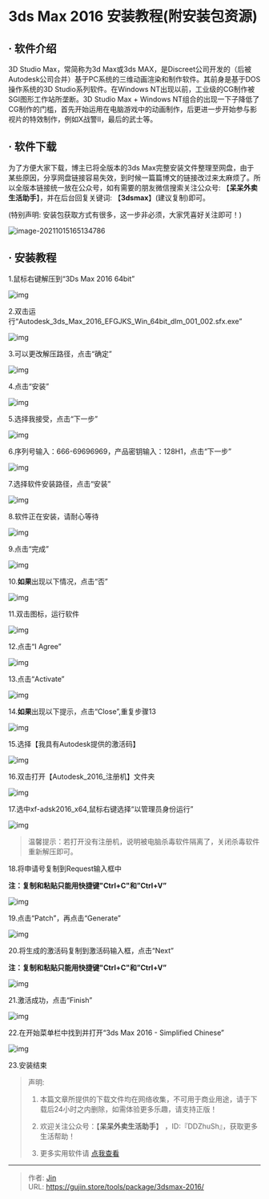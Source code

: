 # 3ds Max 2016 安装教程(附安装包资源)


## · 软件介绍
3D Studio Max，常简称为3d Max或3ds MAX，是Discreet公司开发的（后被Autodesk公司合并）基于PC系统的三维动画渲染和制作软件。其前身是基于DOS操作系统的3D Studio系列软件。在Windows NT出现以前，工业级的CG制作被SGI图形工作站所垄断。3D Studio Max + Windows NT组合的出现一下子降低了CG制作的门槛，首先开始运用在电脑游戏中的动画制作，后更进一步开始参与影视片的特效制作，例如X战警II，最后的武士等。


## · 软件下载
为了方便大家下载，博主已将全版本的3ds Max完整安装文件整理至网盘，由于某些原因，分享网盘链接容易失效，到时候一篇篇博文的链接改过来太麻烦了。所以全版本链接统一放在公众号，如有需要的朋友微信搜索关注公众号: 【**呆呆外卖生活助手**】，并在后台回复关键词: 【**3dsmax**】(建议复制)即可。

(特别声明: 安装包获取方式有很多，这一步非必须，大家凭喜好关注即可！)

![image-20211015165134786](https://img.gujin.store/img/image-20211015165134786.png)

## · 安装教程

1.鼠标右键解压到“3Ds Max 2016 64bit”

![img](https://img.gujin.store/img/v2-ed5ee8059268dc5276ec22d9006deb62_720w.png)

2.双击运行“Autodesk_3ds_Max_2016_EFGJKS_Win_64bit_dlm_001_002.sfx.exe”

![img](https://img.gujin.store/img/v2-f1fdbfde98e97676c4e6b5db396530a1_720w.png)

3.可以更改解压路径，点击“确定”

![img](https://img.gujin.store/img/v2-59b9c13ae2ff13baa1d6e32436bc7790_720w.png)

4.点击“安装”

![img](https://img.gujin.store/img/v2-28b95a0dd76467e11757c6048d847e99_720w.png)

5.选择我接受，点击“下一步”

![img](https://img.gujin.store/img/v2-242acaa2d22ed1a87604cd6ef35a46b7_720w.png)

6.序列号输入：666-69696969，产品密钥输入：128H1，点击“下一步”

![img](https://img.gujin.store/img/v2-b1788df732a24543e11acf278926a5e6_720w.png)

7.选择软件安装路径，点击“安装”

![img](https://img.gujin.store/img/v2-c85667703a5c1f4fcb48686802ade0b7_720w.png)

8.软件正在安装，请耐心等待

![img](https://img.gujin.store/img/v2-772f27dd048443bac1103794182c40cf_720w.png)

9.点击“完成”

![img](https://img.gujin.store/img/v2-d99fa2d3c1991eb243f2d1780d6a03d7_720w.png)

10.**如果**出现以下情况，点击“否”

![img](https://img.gujin.store/img/v2-0f9b045244aa0f6f6902458fee2805ab_720w.png)

11.双击图标，运行软件

![img](https://img.gujin.store/img/v2-b58abece949b172ec8fde5c3d78ed24e_720w.png)

12.点击“I Agree”

![img](https://img.gujin.store/img/v2-0b9fe87ec0d46b19e0196644e8a199cf_720w.png)

13.点击“Activate”

![img](https://img.gujin.store/img/v2-c46c4ae42d96b6ea810824270859bb1e_720w.png)

14.**如果**出现以下提示，点击“Close”,重复步骤13

![img](https://img.gujin.store/img/v2-fb9b5e32315b12a28d2a6eb7e0692626_720w.png)

15.选择【我具有Autodesk提供的激活码】

![img](https://img.gujin.store/img/v2-12125d7973a96b2c79aae1f86856f0ad_720w.png)

16.双击打开【Autodesk_2016_注册机】文件夹

![img](https://img.gujin.store/img/v2-f64d8d7d97c995e1520b261cfcc902ba_720w.png)



17.选中xf-adsk2016_x64,鼠标右键选择“以管理员身份运行”

![img](https://img.gujin.store/img/v2-a0d6e2cc0d8901ba7631291be6c869c4_720w.png)



> 温馨提示：若打开没有注册机，说明被电脑杀毒软件隔离了，关闭杀毒软件重新解压即可。

18.将申请号复制到Request输入框中

**注：复制和粘贴只能用快捷键"Ctrl+C"和”Ctrl+V”**

![img](https://img.gujin.store/img/v2-8d19dfe669048c7f3e33aca492506593_720w.png)

19.点击“Patch”，再点击“Generate”

![img](https://img.gujin.store/img/v2-da9e1c38ca49ab1391646a8ee0d6443b_720w.png)

20.将生成的激活码复制到激活码输入框，点击“Next”

**注：复制和粘贴只能用快捷键"Ctrl+C"和”Ctrl+V”**

![img](https://img.gujin.store/img/v2-9fba0ea3057b3c781dea8ae63a9c1d3a_720w.png)

21.激活成功，点击“Finish”

![img](https://img.gujin.store/img/v2-9b53ef87f08e032f0dd4740f48f110d7_720w.png)

22.在开始菜单栏中找到并打开“3ds Max 2016 - Simplified Chinese”

![img](https://img.gujin.store/img/v2-465574774090c44824670231539177be_720w.png)

23.安装结束




> 声明: 
>
> 1. 本篇文章所提供的下载文件均在网络收集，不可用于商业用途，请于下载后24小时之内删除，如需体验更多乐趣，请支持正版！
>
> 2. 欢迎关注公众号：【**呆呆外卖生活助手**】 ，ID:『DDZhuSh』，获取更多生活帮助！
>
> 3. 更多实用软件请  [点我查看](/tools)

---

> 作者: [Jin](https://img.gujin.store/img/favicon.ico)  
> URL: https://gujin.store/tools/package/3dsmax-2016/  

